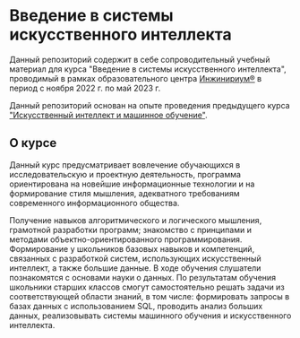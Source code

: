 # Введение в системы искусственного интеллекта

Данный репозиторий содержит в себе сопроводительный учебный материал для курса "Введение в системы искусственного интеллекта", проводимый в рамках образовательного центра [Инжинириум®](https://inginirium.ru/) в период с ноября 2022 г. по май 2023 г.

Данный репозиторий основан на опыте проведения предыдущего курса ["Искусственный интеллект и машинное обучение"](https://github.com/anondigriz/inginirium-course-ai).

## О курсе

Данный курс предусматривает вовлечение обучающихся в исследовательскую и проектную деятельность, программа ориентирована на новейшие информационные технологии и на формирование стиля мышления, адекватного требованиям современного информационного общества.

Получение навыков алгоритмического и логического мышления, грамотной разработки программ; знакомство с принципами и методами объектно-ориентированного программирования. Формирование у школьников базовых навыков и компетенций, связанных с разработкой систем, использующих искусственный интеллект, а также большие данные. В ходе обучения слушатели познакомятся с основами науки о данных. По результатам обучения школьники старших классов смогут самостоятельно решать задачи из соответствующей области знаний, в том числе: формировать запросы в базах данных с использованием SQL, проводить анализ больших данных, реализовывать системы машинного обучения и искусственного интеллекта.
